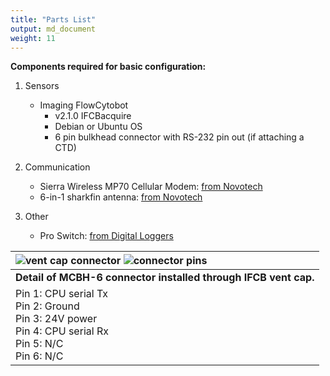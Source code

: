 ```yaml
---
title: "Parts List"
output: md_document
weight: 11
---
```


**Components required for basic configuration:**

1.  Sensors
    * Imaging FlowCytobot
        - v2.1.0 IFCBacquire
        - Debian or Ubuntu OS
        - 6 pin bulkhead connector with RS-232 pin out (if attaching a CTD) 

2.  Communication
    * Sierra Wireless MP70 Cellular Modem: [from Novotech](https://novotech.com/mp70-105.html)
    * 6-in-1 sharkfin antenna: [from Novotech](https://novotech.com/6-in-1-airlink-antenna-294.html)

3.  Other
    * Pro Switch: [from Digital Loggers](https://dlidirect.com/products/new-pro-switch)
        
| ![vent cap connector](/images/bulkhead_connector.jpeg) ![connector pins](/images/bulkhead_pins.png)|
|:--|
|**Detail of MCBH-6 connector installed through IFCB vent cap.**|
|Pin 1: CPU serial Tx<br>Pin 2: Ground<br>Pin 3: 24V power<br>Pin 4: CPU serial Rx<br>Pin 5: N/C<br>Pin 6: N/C|


